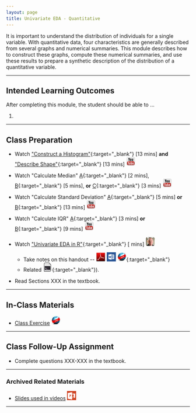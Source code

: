 ```yaml
---
layout: page
title: Univariate EDA - Quantitative
---
```


It is important to understand the distribution of individuals for a single variable.  With quantitative data, four characteristics are generally described from several graphs and numerical summaries.  This module describes how to construct these graphs, compute these numerical summaries, and use these results to prepare a synthetic description of the distribution of a quantitative variable.

----

## Intended Learning Outcomes
After completing this module, the student should be able to ...

1. 

----

## Class Preparation

* Watch ["Construct a Histogram"](https://www.youtube.com/v/sC7gjg9g3JU?version=3&autoplay=1){:target="_blank"} [13 mins] **and**  ["Describe Shape"](https://www.youtube.com/v/H9ITfdaX2ZQ?version=3&autoplay=1){:target="_blank"} [13 mins] ![YouTube](../../img/youtube.png)
* Watch "Calculate Median" [A](https://www.youtube.com/v/0SYsi38XucI?version=3&autoplay=1){:target="_blank"} [2 mins], [B](https://www.youtube.com/v/hTYTaOaQUcw?version=3&autoplay=1){:target="_blank"} [5 mins], **or** [C](https://www.youtube.com/v/9a8M_KfclBE?version=3&autoplay=1){:target="_blank"} [3 mins] ![YouTube](../../img/youtube.png)
* Watch "Calculate Standard Deviation" [A](https://www.youtube.com/v/qqOyy_NjflU?version=3&autoplay=1){:target="_blank"} [5 mins] **or** [B](https://www.youtube.com/v/atS4wX8I9H0?version=3&autoplay=1){:target="_blank"} [13 mins] ![YouTube](../../img/youtube.png)
* Watch "Calculate IQR" [A](https://www.youtube.com/v/R6VDj7pEG30?version=3&autoplay=1){:target="_blank"} [3 mins] **or** [B](https://www.youtube.com/v/F3WcEAW-M80?version=3&start=366&autoplay=1){:target="_blank"} [9 mins] ![YouTube](../../img/youtube.png)

* Watch ["Univariate EDA in R"](https://vimeo.com/user45324800/ncstats-uedaq){:target="_blank"} [ mins] ![Ogle](../../img/dhovid.png)
    * Take notes on this handout -- [![PDF](../../img/pdf.png)](RHO.pdf) [![MSWord](../../img/word.png)](RHO.docx) [![Webpage](../../img/web.png)](RHO.html){:target="_blank"}
    * Related [![R Script](../../img/script.png)](RHO.R){:target="_blank"}).

* Read Sections XXX in the textbook.

----

## In-Class Materials

* [Class Exercise](CE.html) ![Webpage](../../img/web.png)

----

## Class Follow-Up Assignment

* Complete questions XXX-XXX in the textbook.

----

### Archived Related Materials

* [Slides used in videos](Foundational_Defns.pptx) ![PowerPoint](../../img/ppt.png)

----

<style type="text/css">
header.header-page .page-heading h1 {
  font-size: 45px;
  margin-top: 0;
}
</style>

